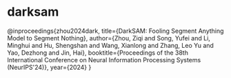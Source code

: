 # darksam


@inproceedings{zhou2024dark,
  title={DarkSAM: Fooling Segment Anything Model to Segment Nothing},
  author={Zhou, Ziqi and Song, Yufei and Li, Minghui and Hu, Shengshan and Wang, Xianlong and Zhang, Leo Yu and Yao, Dezhong and Jin, Hai},
  booktitle={Proceedings of the 38th International Conference on Neural Information Processing Systems (NeurIPS'24)},
  year={2024}
}
